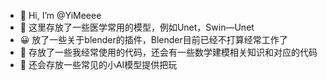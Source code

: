- 👋 Hi, I’m @YiMeeee
- 👀 这里存放了一些医学常用的模型，例如Unet，Swin—Unet
- 😀 放了一些关于blender的插件，Blender目前已经不打算经常工作了
- 🌱 存放了一些我经常使用的代码，还会有一些数学建模相关知识和对应的代码
- 💞️ 还会存放一些常见的小AI模型提供把玩


<!---

--->
